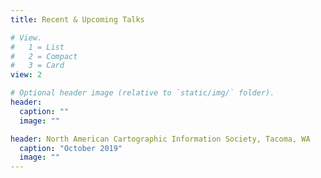 ```yaml
---
title: Recent & Upcoming Talks

# View.
#   1 = List
#   2 = Compact
#   3 = Card
view: 2

# Optional header image (relative to `static/img/` folder).
header:
  caption: ""
  image: ""

header: North American Cartographic Information Society, Tacoma, WA 
  caption: "October 2019"
  image: ""
---
```

